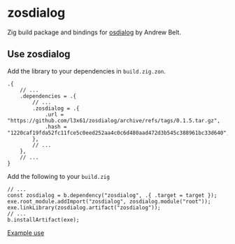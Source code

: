 # zosdialog
Zig build package and bindings for [osdialog](https://github.com/AndrewBelt/osdialog) by Andrew Belt.

## Use zosdialog
Add the library to your dependencies in `build.zig.zon`.
```zig
.{
    // ...
    .dependencies = .{
        // ...
        .zosdialog = .{
            .url = "https://github.com/l3x61/zosdialog/archive/refs/tags/0.1.5.tar.gz",
            .hash = "1220caf19fda52fc11fce5c0eed252aa4c0c6d480aad472d3b545c388961bc33d640",
        },
        // ...
    },
    // ...
}
```
Add the following to your `build.zig`
```zig
// ...
const zosdialog = b.dependency("zosdialog", .{ .target = target });
exe.root_module.addImport("zosdialog", zosdialog.module("root"));
exe.linkLibrary(zosdialog.artifact("zosdialog"));
// ...
b.installArtifact(exe);
```

[Example use](example)